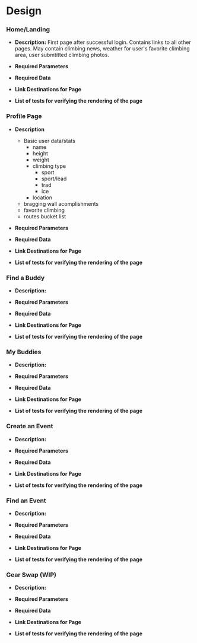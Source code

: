 # Design

### Home/Landing
* __Description:__ 
First page after successful login.  Contains links to all other pages.  May contain climbing news, weather for user's favorite climbing area, user submtitted climbing photos.
* __Required Parameters__

* __Required Data__

* __Link Destinations for Page__

* __List of tests for verifying the rendering of the page__

### Profile Page
* __Description__ 
  * Basic user data/stats
    * name 
    * height
    * weight
    * climbing type
      * sport
      * sport/lead
      * trad
      * ice  
    * location
  * bragging wall acomplishments
  * favorite climbing
  * routes bucket list 

* __Required Parameters__

* __Required Data__

* __Link Destinations for Page__

* __List of tests for verifying the rendering of the page__

### Find a Buddy
* __Description:__ 

* __Required Parameters__

* __Required Data__

* __Link Destinations for Page__

* __List of tests for verifying the rendering of the page__

### My Buddies
* __Description:__ 

* __Required Parameters__

* __Required Data__

* __Link Destinations for Page__

* __List of tests for verifying the rendering of the page__

### Create an Event
* __Description:__ 

* __Required Parameters__

* __Required Data__

* __Link Destinations for Page__

* __List of tests for verifying the rendering of the page__

### Find an Event
* __Description:__ 

* __Required Parameters__

* __Required Data__

* __Link Destinations for Page__

* __List of tests for verifying the rendering of the page__

### Gear Swap (WIP)
* __Description:__ 

* __Required Parameters__

* __Required Data__

* __Link Destinations for Page__

* __List of tests for verifying the rendering of the page__


